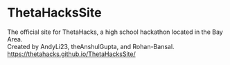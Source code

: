 # ThetaHacksSite
The official site for ThetaHacks, a high school hackathon located in the Bay Area. <br>
Created by AndyLi23, theAnshulGupta, and Rohan-Bansal. <br>
https://thetahacks.github.io/ThetaHacksSite/ <br>
